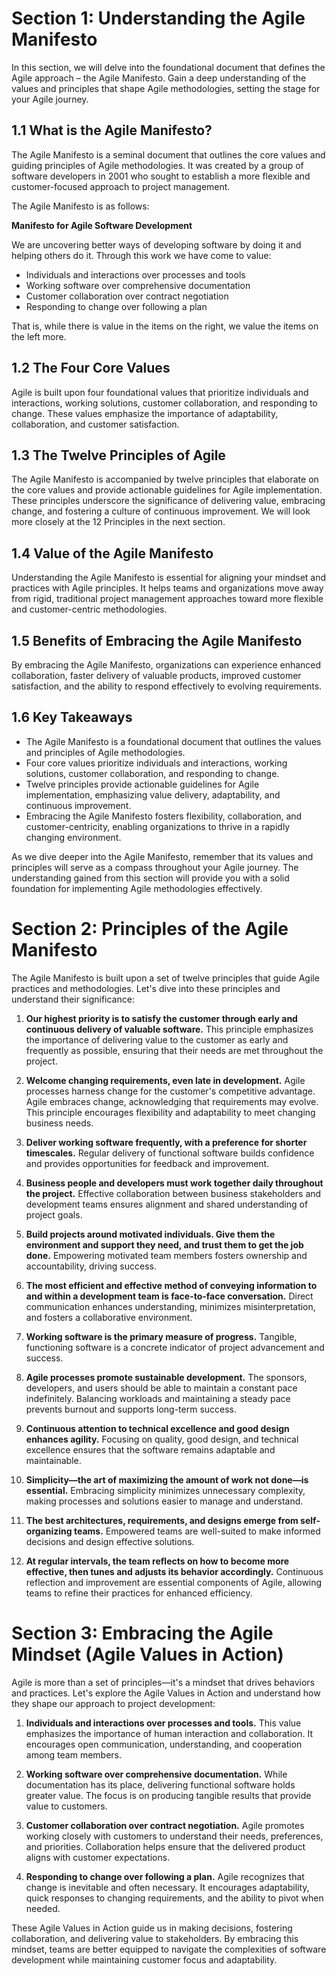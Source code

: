 # Section 1: Understanding the Agile Manifesto

In this section, we will delve into the foundational document that defines the Agile approach – the Agile Manifesto. Gain a deep understanding of the values and principles that shape Agile methodologies, setting the stage for your Agile journey.

## 1.1 What is the Agile Manifesto?

The Agile Manifesto is a seminal document that outlines the core values and guiding principles of Agile methodologies. It was created by a group of software developers in 2001 who sought to establish a more flexible and customer-focused approach to project management.

The Agile Manifesto is as follows:

**Manifesto for Agile Software Development**

We are uncovering better ways of developing software by doing it and helping others do it. Through this work we have come to value:

- Individuals and interactions over processes and tools
- Working software over comprehensive documentation
- Customer collaboration over contract negotiation
- Responding to change over following a plan

That is, while there is value in the items on the right, we value the items on the left more.

## 1.2 The Four Core Values

Agile is built upon four foundational values that prioritize individuals and interactions, working solutions, customer collaboration, and responding to change. These values emphasize the importance of adaptability, collaboration, and customer satisfaction.

## 1.3 The Twelve Principles of Agile

The Agile Manifesto is accompanied by twelve principles that elaborate on the core values and provide actionable guidelines for Agile implementation. These principles underscore the significance of delivering value, embracing change, and fostering a culture of continuous improvement. We will look more closely at the 12 Principles in the next section.

## 1.4 Value of the Agile Manifesto

Understanding the Agile Manifesto is essential for aligning your mindset and practices with Agile principles. It helps teams and organizations move away from rigid, traditional project management approaches toward more flexible and customer-centric methodologies.

## 1.5 Benefits of Embracing the Agile Manifesto

By embracing the Agile Manifesto, organizations can experience enhanced collaboration, faster delivery of valuable products, improved customer satisfaction, and the ability to respond effectively to evolving requirements.

## 1.6 Key Takeaways

- The Agile Manifesto is a foundational document that outlines the values and principles of Agile methodologies.
- Four core values prioritize individuals and interactions, working solutions, customer collaboration, and responding to change.
- Twelve principles provide actionable guidelines for Agile implementation, emphasizing value delivery, adaptability, and continuous improvement.
- Embracing the Agile Manifesto fosters flexibility, collaboration, and customer-centricity, enabling organizations to thrive in a rapidly changing environment.

As we dive deeper into the Agile Manifesto, remember that its values and principles will serve as a compass throughout your Agile journey. The understanding gained from this section will provide you with a solid foundation for implementing Agile methodologies effectively.

# Section 2: Principles of the Agile Manifesto

The Agile Manifesto is built upon a set of twelve principles that guide Agile practices and methodologies. Let's dive into these principles and understand their significance:

1. **Our highest priority is to satisfy the customer through early and continuous delivery of valuable software.** This principle emphasizes the importance of delivering value to the customer as early and frequently as possible, ensuring that their needs are met throughout the project.

2. **Welcome changing requirements, even late in development.** Agile processes harness change for the customer's competitive advantage. Agile embraces change, acknowledging that requirements may evolve. This principle encourages flexibility and adaptability to meet changing business needs.

3. **Deliver working software frequently, with a preference for shorter timescales.** Regular delivery of functional software builds confidence and provides opportunities for feedback and improvement.

4. **Business people and developers must work together daily throughout the project.** Effective collaboration between business stakeholders and development teams ensures alignment and shared understanding of project goals.

5. **Build projects around motivated individuals. Give them the environment and support they need, and trust them to get the job done.** Empowering motivated team members fosters ownership and accountability, driving success.

6. **The most efficient and effective method of conveying information to and within a development team is face-to-face conversation.** Direct communication enhances understanding, minimizes misinterpretation, and fosters a collaborative environment.

7. **Working software is the primary measure of progress.** Tangible, functioning software is a concrete indicator of project advancement and success.

8. **Agile processes promote sustainable development.** The sponsors, developers, and users should be able to maintain a constant pace indefinitely. Balancing workloads and maintaining a steady pace prevents burnout and supports long-term success.

9. **Continuous attention to technical excellence and good design enhances agility.** Focusing on quality, good design, and technical excellence ensures that the software remains adaptable and maintainable.

10. **Simplicity—the art of maximizing the amount of work not done—is essential.** Embracing simplicity minimizes unnecessary complexity, making processes and solutions easier to manage and understand.

11. **The best architectures, requirements, and designs emerge from self-organizing teams.** Empowered teams are well-suited to make informed decisions and design effective solutions.

12. **At regular intervals, the team reflects on how to become more effective, then tunes and adjusts its behavior accordingly.** Continuous reflection and improvement are essential components of Agile, allowing teams to refine their practices for enhanced efficiency.

# Section 3: Embracing the Agile Mindset (Agile Values in Action)

Agile is more than a set of principles—it's a mindset that drives behaviors and practices. Let's explore the Agile Values in Action and understand how they shape our approach to project development:

1. **Individuals and interactions over processes and tools.** This value emphasizes the importance of human interaction and collaboration. It encourages open communication, understanding, and cooperation among team members.

2. **Working software over comprehensive documentation.** While documentation has its place, delivering functional software holds greater value. The focus is on producing tangible results that provide value to customers.

3. **Customer collaboration over contract negotiation.** Agile promotes working closely with customers to understand their needs, preferences, and priorities. Collaboration helps ensure that the delivered product aligns with customer expectations.

4. **Responding to change over following a plan.** Agile recognizes that change is inevitable and often necessary. It encourages adaptability, quick responses to changing requirements, and the ability to pivot when needed.

These Agile Values in Action guide us in making decisions, fostering collaboration, and delivering value to stakeholders. By embracing this mindset, teams are better equipped to navigate the complexities of software development while maintaining customer focus and adaptability.
